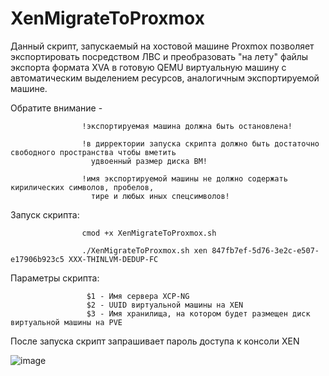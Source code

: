# XenMigrateToProxmox
Данный скрипт, запускаемый на хостовой машине Proxmox 
позволяет экспортировать посредством ЛВС и преобразовать "на лету" 
файлы экспорта формата XVA в готовую QEMU виртуальную машину с автоматическим 
выделением ресурсов, аналогичным экспортируемой машине.

Обратите внимание - 

                    !экспортируемая машина должна быть остановлена!
                    
                    !в дирректории запуска скрипта должно быть достаточно свободного пространства чтобы вметить 
                      удвоенный размер диска ВМ!

                    !имя экспортируемой машины не должно содержать кирилических символов, пробелов, 
                      тире и любых иных спецсимволов!
                    

Запуск скрипта:

                    cmod +x XenMigrateToProxmox.sh

                    ./XenMigrateToProxmox.sh xen 847fb7ef-5d76-3e2c-e507-e17906b923c5 XXX-THINLVM-DEDUP-FC

 Параметры скрипта:
 
                     $1 - Имя сервера XCP-NG
                     $2 - UUID виртуальной машины на XEN
                     $3 - Имя хранилища, на котором будет размещен диск виртуальной машины на PVE

После запуска скрипт запрашивает пароль доступа к консоли XEN

![image](https://github.com/AlexeyNesterenk0/XenToProxmox/assets/143705665/1d621751-f44a-4572-81a8-0e3088db2c10)


